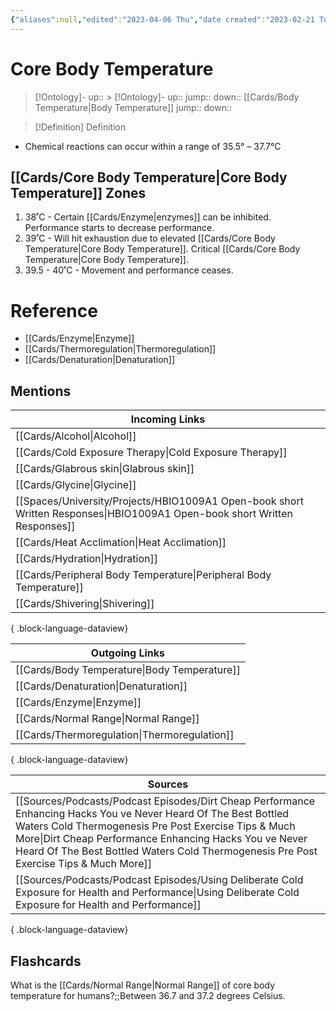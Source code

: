 ```yaml
---
{"aliases":null,"edited":"2023-04-06 Thu","date created":"2023-02-21 Tue","tags":["Uni/LFS112","flashcards/LFS112"],"dg-publish":true,"permalink":"/cards/core-body-temperature/","dgPassFrontmatter":true}
---
```


# Core Body Temperature

> [!Ontology]-
> up:: > [!Ontology]-
> up:: 
> jump::
> down:: [[Cards/Body Temperature\|Body Temperature]]
> jump::
> down:: 

> [!Definition] Definition

- Chemical reactions can occur within a range of 35.5° – 37.7°C

## [[Cards/Core Body Temperature\|Core Body Temperature]] Zones

1. 38˚C - Certain [[Cards/Enzyme\|enzymes]] can be inhibited. Performance starts to decrease performance.
2. 39˚C - Will hit exhaustion due to elevated [[Cards/Core Body Temperature\|Core Body Temperature]]. Critical [[Cards/Core Body Temperature\|Core Body Temperature]].
3. 39.5 - 40˚C - Movement and performance ceases.

# Reference

- [[Cards/Enzyme\|Enzyme]]
- [[Cards/Thermoregulation\|Thermoregulation]]
- [[Cards/Denaturation\|Denaturation]]

## Mentions

| Incoming Links                                                                                                               |
| ---------------------------------------------------------------------------------------------------------------------------- |
| [[Cards/Alcohol\|Alcohol]]                                                                                                |
| [[Cards/Cold Exposure Therapy\|Cold Exposure Therapy]]                                                                    |
| [[Cards/Glabrous skin\|Glabrous skin]]                                                                                    |
| [[Cards/Glycine\|Glycine]]                                                                                                |
| [[Spaces/University/Projects/HBIO1009A1 Open-book short Written Responses\|HBIO1009A1 Open-book short Written Responses]] |
| [[Cards/Heat Acclimation\|Heat Acclimation]]                                                                              |
| [[Cards/Hydration\|Hydration]]                                                                                            |
| [[Cards/Peripheral Body Temperature\|Peripheral Body Temperature]]                                                        |
| [[Cards/Shivering\|Shivering]]                                                                                            |

{ .block-language-dataview}

| Outgoing Links                                  |
| ----------------------------------------------- |
| [[Cards/Body Temperature\|Body Temperature]] |
| [[Cards/Denaturation\|Denaturation]]         |
| [[Cards/Enzyme\|Enzyme]]                     |
| [[Cards/Normal Range\|Normal Range]]         |
| [[Cards/Thermoregulation\|Thermoregulation]] |

{ .block-language-dataview}

| Sources                                                                                                                                                                                                                                                                                                                               |
| ------------------------------------------------------------------------------------------------------------------------------------------------------------------------------------------------------------------------------------------------------------------------------------------------------------------------------------- |
| [[Sources/Podcasts/Podcast Episodes/Dirt Cheap Performance Enhancing Hacks You ve Never Heard Of  The Best Bottled Waters  Cold Thermogenesis Pre Post Exercise Tips  & Much More\|Dirt Cheap Performance Enhancing Hacks You ve Never Heard Of  The Best Bottled Waters  Cold Thermogenesis Pre Post Exercise Tips  & Much More]] |
| [[Sources/Podcasts/Podcast Episodes/Using Deliberate Cold Exposure for Health and Performance\|Using Deliberate Cold Exposure for Health and Performance]]                                                                                                                                                                         |

{ .block-language-dataview}

## Flashcards

What is the [[Cards/Normal Range\|Normal Range]] of core body temperature for humans?;;Between 36.7 and 37.2 degrees Celsius.
<!--SR:!2024-05-20,14,170-->